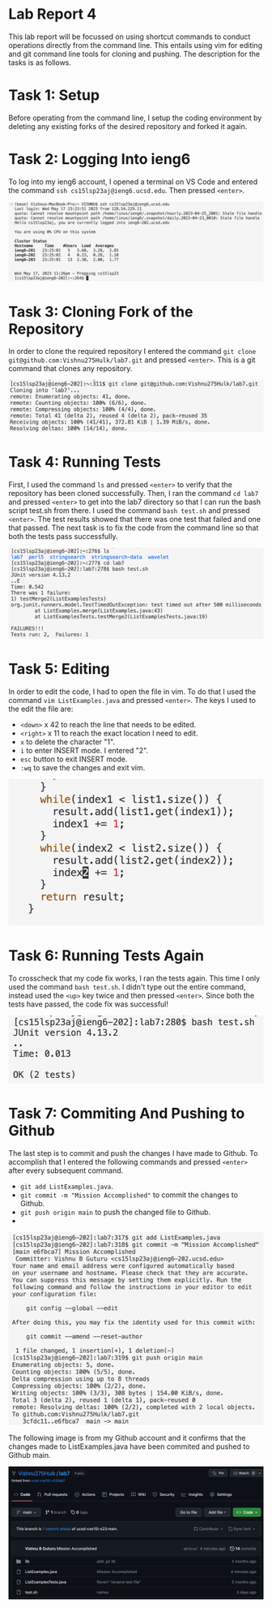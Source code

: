 # Lab Report 4
This lab report will be focussed on using shortcut commands to conduct operations directly from the command line. 
This entails using vim for editing and git command line tools for cloning and pushing.
The description for the tasks is as follows.

# Task 1: Setup
Before operating from the command line, I setup the coding environment by deleting any existing forks of the desired repository and forked it again.

# Task 2: Logging Into ieng6
To log into my ieng6 account, I opened a terminal on VS Code and entered the command `ssh cs15lsp23aj@ieng6.ucsd.edu`. Then pressed `<enter>`.

![Image](lab7ss1.png)

# Task 3: Cloning Fork of the Repository
In order to clone the required repository I entered the command `git clone git@github.com:Vishnu275Hulk/lab7.git` and pressed `<enter>`.
This is a git command that clones any repository.

![Image](lab7s2.png)

# Task 4: Running Tests
First, I used the command `ls` and pressed `<enter>` to verify that the repository has been cloned successfully.
Then, I ran the command `cd lab7` and pressed `<enter>` to get into the lab7 directory so that I can run the bash script test.sh from there.
I used the command `bash test.sh` and pressed `<enter>`.  The test results showed that there was one test that failed and one that passed.
The next task is to fix the code from the command line so that both the tests pass successfully.

![Image](lab7ss3.png)

# Task 5: Editing 
In order to edit the code, I had to open the file in vim. To do that I used the command `vim ListExamples.java` and pressed `<enter>`.
The keys I used to the edit the file are: 
  * `<down>` x 42 to reach the line that needs to be edited.
  * `<right>` x 11 to reach the exact location I need to edit.
  * `x` to delete the character "1".
  * `i` to enter INSERT mode. I entered "2".
  * `esc` button to exit INSERT mode.
  * `:wq` to save the changes and exit vim.

![Image](lab7ss4.png)

# Task 6: Running Tests Again
To crosscheck that my code fix works, I ran the tests again. This time I only used the command `bash test.sh`.
I didn't type out the entire command, instead used the `<up>` key twice and then pressed `<enter>`.
Since both the tests have passed, the code fix was successful!

![Image](lab7ss5.png)

# Task 7: Commiting And Pushing to Github
The last step is to commit and push the changes I have made to Github.
To accomplish that I entered the following commands and pressed `<enter>` after every subsequent command.
  * `git add ListExamples.java`.
  * `git commit -m "Mission Accomplished"` to commit the changes to Github.
  * `git push origin main` to push the changed file to Github.
  * 
![Image](lab7ss6.png)

The following image is from my Github account and it confirms that the changes made to ListExamples.java have been commited and pushed to Github main.

![Image](lab7ss7.png)
